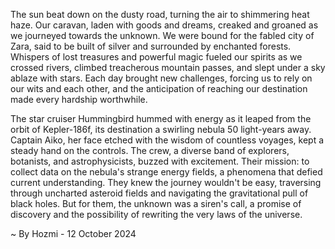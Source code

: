 
The sun beat down on the dusty road, turning the air to shimmering heat haze.  Our caravan, laden with goods and dreams, creaked and groaned as we journeyed towards the unknown. We were bound for the fabled city of Zara, said to be built of silver and surrounded by enchanted forests.  Whispers of lost treasures and powerful magic fueled our spirits as we crossed rivers, climbed treacherous mountain passes, and slept under a sky ablaze with stars.  Each day brought new challenges, forcing us to rely on our wits and each other, and the anticipation of reaching our destination made every hardship worthwhile.

The star cruiser Hummingbird hummed with energy as it leaped from the orbit of Kepler-186f, its destination a swirling nebula 50 light-years away.  Captain Aiko, her face etched with the wisdom of countless voyages, kept a steady hand on the controls.  The crew, a diverse band of explorers, botanists, and astrophysicists, buzzed with excitement.  Their mission: to collect data on the nebula's strange energy fields, a phenomena that defied current understanding.  They knew the journey wouldn't be easy, traversing through uncharted asteroid fields and navigating the gravitational pull of black holes.  But for them, the unknown was a siren's call, a promise of discovery and the possibility of rewriting the very laws of the universe. 

~ By Hozmi - 12 October 2024
